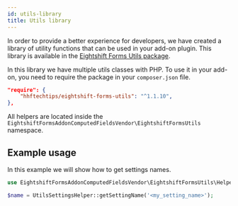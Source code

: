 ```yaml
---
id: utils-library
title: Utils library
---
```


In order to provide a better experience for developers, we have created a library of utility functions that can be used in your add-on plugin. This library is available in the [Eightshift Forms Utils package](https://github.com/hhftechtips/eightshift-forms-utils).

In this library we have multiple utils classes with PHP. To use it in your add-on, you need to require the package in your `composer.json` file.

```json
"require": {
	"hhftechtips/eightshift-forms-utils": "^1.1.10",
},
```

All helpers are located inside the `EightshiftFormsAddonComputedFieldsVendor\EightshiftFormsUtils` namespace.

## Example usage

In this example we will show how to get settings names.

```php
use EightshiftFormsAddonComputedFieldsVendor\EightshiftFormsUtils\Helpers\UtilsSettingsHelper;

$name = UtilsSettingsHelper::getSettingName('<my_setting_name>');
```
